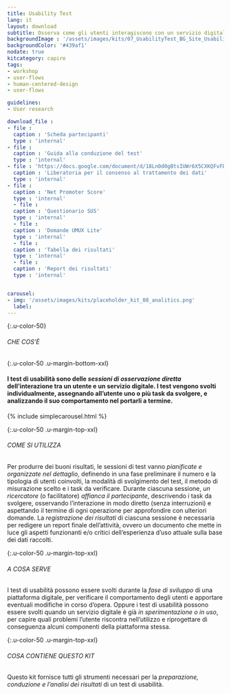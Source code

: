 ```yaml
---
title: Usability Test
lang: it
layout: download
subtitle: Osserva come gli utenti interagiscono con un servizio digitale per renderlo più usabile
backgroundImage : '/assets/images/kits/07_UsabilityTest_BG_Site_Usability test.png'
backgroundColor: '#439af1'
nodate: true
kitcategory: capire
tags: 
- workshop
- user-flows
- human-centered-design
- user-flows

guidelines:
- User research

download_file :
- file : 
  caption : 'Scheda partecipanti'
  type : 'internal'
- file : 
  caption : 'Guida alla conduzione del test'
  type : 'internal'
- file : 'https://docs.google.com/document/d/18Ln0d0gBtsIUWr6X5CXKQFvFD0LVdsSbdD9njyj0C50/edit'
  caption : 'Liberatoria per il consenso al trattamento dei dati'
  type : 'internal'
- file : 
  caption : 'Net Promoter Score'
  type : 'internal'
  - file : 
  caption : 'Questionario SUS'
  type : 'internal'
  - file : 
  caption : 'Domande UMUX Lite'
  type : 'internal'
  - file : 
  caption : 'Tabella dei risultati'
  type : 'internal'
  - file : 
  caption : 'Report dei risultati'
  type : 'internal'


carousel:
- img: '/assets/images/kits/placeholder_kit_08_analitics.png'
  label:
---
```


{:.u-color-50}
###### CHE COS’È

{:.u-color-50 .u-margin-bottom-xxl}
#### I test di usabilità sono delle *sessioni di osservazione diretta* dell’interazione tra un utente e un servizio digitale. I test vengono svolti individualmente, assegnando all’utente uno o più task da svolgere, e analizzando il suo comportamento nel portarli a termine.

{% include simplecarousel.html  %} 

{:.u-color-50 .u-margin-top-xxl}
###### COME SI UTILIZZA
Per produrre dei buoni risultati, le sessioni di test vanno *pianificate e organizzate nel dettaglio*, definendo in una fase preliminare il numero e la tipologia di utenti coinvolti, la modalità di svolgimento del test, il metodo di misurazione scelto e i task da verificare. Durante ciascuna sessione, *un ricercatore* (o facilitatore) *affianca il partecipante*, descrivendo i task da svolgere, osservando l’interazione in modo diretto (senza interruzioni) e aspettando il termine di ogni operazione per approfondire con ulteriori domande. La *registrazione dei risultati* di ciascuna sessione è necessaria per redigere un report finale dell’attività, ovvero un documento che mette in luce gli aspetti funzionanti e/o critici dell’esperienza d’uso attuale sulla base dei dati raccolti. 



{:.u-color-50 .u-margin-top-xxl}
###### A COSA SERVE
I test di usabilità possono essere svolti durante la *fase di sviluppo* di una piattaforma digitale, per verificare il comportamento degli utenti e apportare eventuali modifiche in corso d’opera. Oppure i test di usabilità possono essere svolti quando un servizio digitale è già *in sperimentazione o in uso*, per capire quali problemi l’utente riscontra nell’utilizzo e riprogettare di conseguenza alcuni componenti della piattaforma stessa. 

{:.u-color-50 .u-margin-top-xxl}
###### COSA CONTIENE QUESTO KIT
Questo kit fornisce tutti gli strumenti necessari per la *preparazione, conduzione e l’analisi dei risultati* di un test di usabilità.
